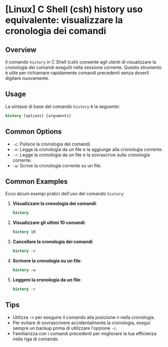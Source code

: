 # [Linux] C Shell (csh) history uso equivalente: visualizzare la cronologia dei comandi

## Overview
Il comando `history` in C Shell (csh) consente agli utenti di visualizzare la cronologia dei comandi eseguiti nella sessione corrente. Questo strumento è utile per richiamare rapidamente comandi precedenti senza doverli digitare nuovamente.

## Usage
La sintassi di base del comando `history` è la seguente:

```csh
history [options] [arguments]
```

## Common Options
- `-c`: Pulisce la cronologia dei comandi.
- `-n`: Legge la cronologia da un file e la aggiunge alla cronologia corrente.
- `-r`: Legge la cronologia da un file e la sovrascrive sulla cronologia corrente.
- `-w`: Scrive la cronologia corrente su un file.

## Common Examples
Ecco alcuni esempi pratici dell'uso del comando `history`:

1. **Visualizzare la cronologia dei comandi**:
   ```csh
   history
   ```

2. **Visualizzare gli ultimi 10 comandi**:
   ```csh
   history 10
   ```

3. **Cancellare la cronologia dei comandi**:
   ```csh
   history -c
   ```

4. **Scrivere la cronologia su un file**:
   ```csh
   history -w
   ```

5. **Leggere la cronologia da un file**:
   ```csh
   history -r
   ```

## Tips
- Utilizza `!n` per eseguire il comando alla posizione n nella cronologia.
- Per evitare di sovrascrivere accidentalmente la cronologia, esegui sempre un backup prima di utilizzare l'opzione `-c`.
- Familiarizza con i comandi precedenti per migliorare la tua efficienza nella riga di comando.